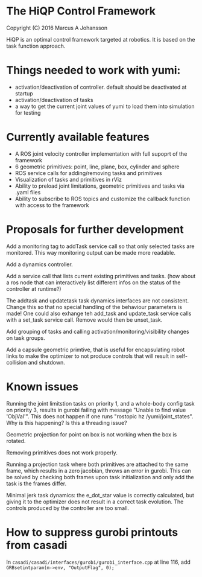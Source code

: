 # The HiQP Control Framework
Copyright (C) 2016 Marcus A Johansson

HiQP is an optimal control framework targeted at robotics. It is based on the task function approach.




# Things needed to work with yumi:
- activation/deactivation of controller. default should be deactivated at startup
- activation/deactivation of tasks
- a way to get the current joint values of yumi to load them into simulation for testing






# Currently available features
- A ROS joint velocity controller implementation with full supoprt of the framework
- 6 geometric primitives: point, line, plane, box, cylinder and sphere
- ROS service calls for adding/removing tasks and primitives
- Visualization of tasks and primitives in rViz
- Ability to preload joint limitations, geometric primitives and tasks via .yaml files
- Ability to subscribe to ROS topics and customize the callback function with access to the framework






# Proposals for further development
Add a monitoring tag to addTask service call so that only selected tasks are monitored. This way monitoring output can be made more readable.

Add a dynamics controller.

Add a service call that lists current existing primitives and tasks. (how about a ros node that can interactively list different infos on the status of the controller at runtime?)

The addtask and updatetask task dynamics interfaces are not consistent. Change this so that no special handling of the behaviour parameters is made!
One could also exhange teh add_task and update_task service calls with a set_task service call. Remove would then be unset_task.

Add grouping of tasks and calling activation/monitoring/visibility changes on task groups.

Add a capsule geometric primtive, that is useful for encapsulating robot links to make the optimizer to not produce controls that will result in self-collision and shutdown.







# Known issues
Running the joint limitstion tasks on priority 1, and a whole-body config task on priority 3, results in gurobi failing with message "Unable to find value 'ObjVal'". This does not happen if one runs "rostopic hz /yumi/joint_states". Why is this happening? Is this a threading issue?

Geometric projection for point on box is not working when the box is rotated.

Removing primitives does not work properly.

Running a projection task where both primitives are attached to the same frame, which results in a zero jacobian, throws an error in gurobi.
This can be solved by checking both frames upon task initialization and only add the task is the frames differ.

Minimal jerk task dynamics: the e_dot_star value is correctly calculated, but giving it to the optimizer does not result in a correct task evolution. The controls produced by the controller are too small.





# How to suppress gurobi printouts from casadi

In ``casadi/casadi/interfaces/gurobi/gurobi_interface.cpp`` at line 116, add ``GRBsetintparam(m->env, "OutputFlag", 0);``


